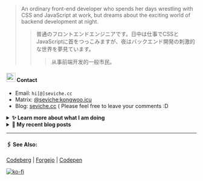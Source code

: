 
> An ordinary front-end developer who spends her days wrestling with CSS and JavaScript at work, but dreams about the exciting world of backend development at night.
>> 	普通のフロントエンドエンジニアです。日中は仕事でCSSとJavaScriptに首をつっこみますが、夜はバックエンド開発の刺激的な世界を夢見ています。
>>>	从事前端开发的一般市民。

####  <img src="https://cdn.discordapp.com/emojis/491270848032800768.png?size=128" style="width:24px;"> Contact  

- Email: `hi[@]seviche.cc`
- Matrix: [@seviche:kongwoo.icu](https://matrix.to/#/@seviche:kongwoo.icu)
- Blog: [seviche.cc](https://seviche.cc) 
  ( Please feel free to leave your comments :D 


<details>
  <summary><b> ✨ Learn more about what I am doing</b>
  </summary>


  
#### 👷 What I'm currently working on

- [runyutech/rainyun-doc](https://github.com/runyutech/rainyun-doc) - 📚 雨云百科的源码，欢迎发起PR，一起来编写吧！ (3 days ago)
- [zeitdose/zeitdose](https://github.com/zeitdose/zeitdose) -  (1 month ago)
- [runyutech/mofang-rcs](https://github.com/runyutech/mofang-rcs) -  (1 month ago)
- [Sevichecc/raycast-mastodon-extension](https://github.com/Sevichecc/raycast-mastodon-extension) - Raycast Extension for Mastodon (2 months ago)
- [evroon/bracket](https://github.com/evroon/bracket) - Selfhosted tournament system with web interface (3 months ago)
  <br>
#### 🌱 My latest projects

- [Sevichecc/unfold](https://github.com/Sevichecc/unfold) - 
- [Sevichecc/devSite](https://github.com/Sevichecc/devSite) - 
- [Sevichecc/raycast-anki-extension](https://github.com/Sevichecc/raycast-anki-extension) - 
- [Sevichecc/Lisp-interpreter-in-TS](https://github.com/Sevichecc/Lisp-interpreter-in-TS) - 
- [Sevichecc/miniflux-injector](https://github.com/Sevichecc/miniflux-injector) - Injects Miniflux search results into search engine pages such as  Google, DuckDuckGo, SearXNG and Brave Search.
  

#### 🔨 My recent Pull Requests


- [Create pull.yml](https://github.com/zeitdose/zeitdose/pull/1) on [zeitdose/zeitdose](https://github.com/zeitdose/zeitdose) (2 months ago)
- [Update zh-CN&#39;s translation #529](https://github.com/evroon/bracket/pull/532) on [evroon/bracket](https://github.com/evroon/bracket) (3 months ago)
- [Fix typo](https://github.com/primefaces/primevue/pull/5029) on [primefaces/primevue](https://github.com/primefaces/primevue) (5 months ago)
- [Update mastodon extension](https://github.com/raycast/extensions/pull/9936) on [raycast/extensions](https://github.com/raycast/extensions) (5 months ago)
- [Add i18n support and  translation for zh-CN](https://github.com/evroon/bracket/pull/394) on [evroon/bracket](https://github.com/evroon/bracket) (5 months ago)


#### 🔭 Latest releases I've contributed to


- [primefaces/primevue](https://github.com/primefaces/primevue) ([4.0.0-beta.4](https://github.com/primefaces/primevue/releases/tag/4.0.0-beta.4), 1 week ago) - Next Generation Vue UI Component Library
- [evroon/bracket](https://github.com/evroon/bracket) ([v1.5.0](https://github.com/evroon/bracket/releases/tag/v1.5.0), 2 weeks ago) - Selfhosted tournament system with web interface
- [tabler/tabler-icons](https://github.com/tabler/tabler-icons) ([v3.5.0](https://github.com/tabler/tabler-icons/releases/tag/v3.5.0), 2 weeks ago) - A set of over 5200 free MIT-licensed high-quality SVG icons for you to use in your web projects.
- [nuxt/ui](https://github.com/nuxt/ui) ([v2.16.0](https://github.com/nuxt/ui/releases/tag/v2.16.0), 1 month ago) - A UI Library for Modern Web Apps, powered by Vue &amp; Tailwind CSS.
- [runyutech/mofang-rcs](https://github.com/runyutech/mofang-rcs) ([v2.3](https://github.com/runyutech/mofang-rcs/releases/tag/v2.3), 1 month ago) - 
  
#### 📓 Gists I wrote
  

- [nord light theme for Rime](https://gist.github.com/ae49279fbc12b633697e05fd832559e9) (1 year ago)
- [](https://gist.github.com/8bb1c560d5ac7bf3d73176a6e059e7fb) (1 year ago)
- [rss&#43; &amp; miniflux](https://gist.github.com/f5608c4ad52e71d98f6fcf74110369df) (2 years ago)
- [fork from https://github.com/ronilaukkarinen/miniflux-theme-midnight/blob/master/style.css](https://gist.github.com/dd534c114a23bb410baeab3287f134e8) (2 years ago)
- [](https://gist.github.com/6fe4eeed295c832111fd7fbedc58cc05) (2 years ago)
</details>


<details>
  <summary><b> 📜 My recent blog posts</b></summary>
  <br/>


- [我在看什么 · 2023年9月~2024年2月](https://seviche.cc/2024-02-23-reading) (3 months ago)
- [直率](https://seviche.cc/2024-01-22-not-funny) (4 months ago)
- [2023 - 命题作文](https://seviche.cc/2024-01-20-2023) (4 months ago)
- [远程工作相关链接](https://seviche.cc/2023-10-02-remote-work) (8 months ago)
- [Akkoma / Pleroma 的媒体相关配置](https://seviche.cc/2023-09-10-akkoma-media) (9 months ago)
</details>


---

####  🖇️ See Also:
[Codeberg](https://codeberg.org/Sevichecc) | [Forgejo](https://git.kongwoo.icu/seviche) | [Codepen](https://codepen.io/sevichee)

[![ko-fi](https://ko-fi.com/img/githubbutton_sm.svg)](https://ko-fi.com/R6R8LXC9O)
